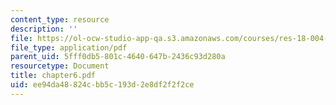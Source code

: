 ```yaml
---
content_type: resource
description: ''
file: https://ol-ocw-studio-app-qa.s3.amazonaws.com/courses/res-18-004-the-torch-or-the-firehose-a-guide-to-section-teaching-spring-2009/ee94da48824cbb5c193d2e8df2f2f2ce_chapter6.pdf
file_type: application/pdf
parent_uid: 5fff0db5-801c-4640-647b-2436c93d280a
resourcetype: Document
title: chapter6.pdf
uid: ee94da48-824c-bb5c-193d-2e8df2f2f2ce
---
```

